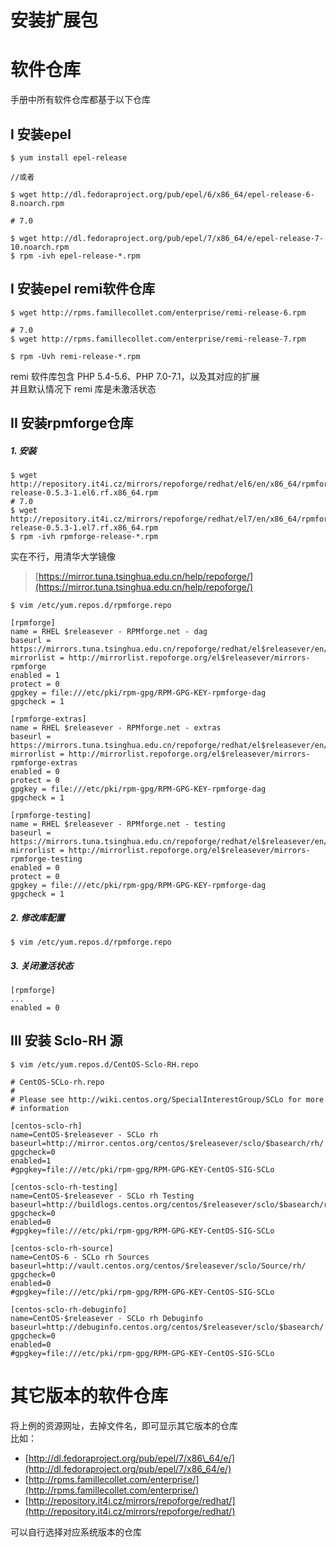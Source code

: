 # 安装扩展包



# 软件仓库

手册中所有软件仓库都基于以下仓库

## I 安装epel
```
$ yum install epel-release

//或者

$ wget http://dl.fedoraproject.org/pub/epel/6/x86_64/epel-release-6-8.noarch.rpm

# 7.0

$ wget http://dl.fedoraproject.org/pub/epel/7/x86_64/e/epel-release-7-10.noarch.rpm
$ rpm -ivh epel-release-*.rpm

```

## I 安装epel remi软件仓库
```
$ wget http://rpms.famillecollet.com/enterprise/remi-release-6.rpm

# 7.0
$ wget http://rpms.famillecollet.com/enterprise/remi-release-7.rpm

$ rpm -Uvh remi-release-*.rpm
```

remi 软件库包含 PHP 5.4-5.6、PHP 7.0-7.1，以及其对应的扩展  
并且默认情况下 remi 库是未激活状态

## II 安装rpmforge仓库

##### 1. 安装

```
$ wget http://repository.it4i.cz/mirrors/repoforge/redhat/el6/en/x86_64/rpmforge/RPMS/rpmforge-release-0.5.3-1.el6.rf.x86_64.rpm
# 7.0
$ wget http://repository.it4i.cz/mirrors/repoforge/redhat/el7/en/x86_64/rpmforge/RPMS/rpmforge-release-0.5.3-1.el7.rf.x86_64.rpm
$ rpm -ivh rpmforge-release-*.rpm
```

实在不行，用清华大学镜像

> [https://mirror.tuna.tsinghua.edu.cn/help/repoforge/](https://mirror.tuna.tsinghua.edu.cn/help/repoforge/)

```
$ vim /etc/yum.repos.d/rpmforge.repo
```

```
[rpmforge]
name = RHEL $releasever - RPMforge.net - dag
baseurl = https://mirrors.tuna.tsinghua.edu.cn/repoforge/redhat/el$releasever/en/$basearch/rpmforge
mirrorlist = http://mirrorlist.repoforge.org/el$releasever/mirrors-rpmforge
enabled = 1
protect = 0
gpgkey = file:///etc/pki/rpm-gpg/RPM-GPG-KEY-rpmforge-dag
gpgcheck = 1

[rpmforge-extras]
name = RHEL $releasever - RPMforge.net - extras
baseurl = https://mirrors.tuna.tsinghua.edu.cn/repoforge/redhat/el$releasever/en/$basearch/extras
mirrorlist = http://mirrorlist.repoforge.org/el$releasever/mirrors-rpmforge-extras
enabled = 0
protect = 0
gpgkey = file:///etc/pki/rpm-gpg/RPM-GPG-KEY-rpmforge-dag
gpgcheck = 1

[rpmforge-testing]
name = RHEL $releasever - RPMforge.net - testing
baseurl = https://mirrors.tuna.tsinghua.edu.cn/repoforge/redhat/el$releasever/en/$basearch/testing
mirrorlist = http://mirrorlist.repoforge.org/el$releasever/mirrors-rpmforge-testing
enabled = 0  
protect = 0
gpgkey = file:///etc/pki/rpm-gpg/RPM-GPG-KEY-rpmforge-dag
gpgcheck = 1
```

##### 2. 修改库配置

```
$ vim /etc/yum.repos.d/rpmforge.repo
```

##### 3. 关闭激活状态

```
[rpmforge]
...
enabled = 0
```

## III 安装 Sclo-RH 源

```
$ vim /etc/yum.repos.d/CentOS-Sclo-RH.repo
```

```
# CentOS-SCLo-rh.repo
#
# Please see http://wiki.centos.org/SpecialInterestGroup/SCLo for more
# information

[centos-sclo-rh]
name=CentOS-$releasever - SCLo rh
baseurl=http://mirror.centos.org/centos/$releasever/sclo/$basearch/rh/
gpgcheck=0
enabled=1
#gpgkey=file:///etc/pki/rpm-gpg/RPM-GPG-KEY-CentOS-SIG-SCLo

[centos-sclo-rh-testing]
name=CentOS-$releasever - SCLo rh Testing
baseurl=http://buildlogs.centos.org/centos/$releasever/sclo/$basearch/rh/
gpgcheck=0
enabled=0
#gpgkey=file:///etc/pki/rpm-gpg/RPM-GPG-KEY-CentOS-SIG-SCLo

[centos-sclo-rh-source]
name=CentOS-6 - SCLo rh Sources
baseurl=http://vault.centos.org/centos/$releasever/sclo/Source/rh/
gpgcheck=0
enabled=0
#gpgkey=file:///etc/pki/rpm-gpg/RPM-GPG-KEY-CentOS-SIG-SCLo

[centos-sclo-rh-debuginfo]
name=CentOS-$releasever - SCLo rh Debuginfo
baseurl=http://debuginfo.centos.org/centos/$releasever/sclo/$basearch/
gpgcheck=0
enabled=0
#gpgkey=file:///etc/pki/rpm-gpg/RPM-GPG-KEY-CentOS-SIG-SCLo
```

# 其它版本的软件仓库

将上例的资源网址，去掉文件名，即可显示其它版本的仓库  
比如：

* [http://dl.fedoraproject.org/pub/epel/7/x86\_64/e/](http://dl.fedoraproject.org/pub/epel/7/x86_64/e/)
* [http://rpms.famillecollet.com/enterprise/](http://rpms.famillecollet.com/enterprise/)
* [http://repository.it4i.cz/mirrors/repoforge/redhat/](http://repository.it4i.cz/mirrors/repoforge/redhat/)

可以自行选择对应系统版本的仓库

